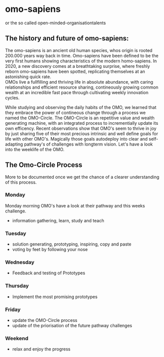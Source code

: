 # omo-sapiens
or the so called open-minded-organisationtalents

## The history and future of omo-sapiens:
The omo-sapiens is an ancient old human species, whos origin is rooted 200.000 years way back in time. Omo-sapiens have been defined to be the very first humans showing characteristics of the modern homo-sapiens. 
In 2020, a new discovery comes at a breathtaking surprise, where freshly reborn omo-sapiens have been spotted, replicating themselves at an astonishing quick rate.  
OMOs live a fullfilling and thriving life in absolute abundance, with caring relationships and efficient resource sharing, contineously growing common wealth at an incredible fast pace through cultivating weekly innovation cycles. 

While studying and observing the daily habits of the OMO, we learned that they embrace the power of contineous change through a process we named the OMO-Circle. The OMO-Circle is an repetitive value and wealth generating machine, with an integrated process to incrementially update its own efficency. Recent observations show that OMO's seem to thrive in joy by just sharing five of their most precious intrinsic and well define goals for life with other OMO's. Magically those goals autodeploy into clear and self-adapting pathway's of challenges with longterm vision. Let's have a look into the weeklife of the OMO.

## The Omo-Circle Process
More to be documented once we get the chance of a clearer understanding of this process. 

### Monday
Monday morning OMO's have a look at their pathway and this weeks challenge. 
- information gathering, learn, study and teach

### Tuesday
- solution generating, prototyping, inspiring, copy and paste
- voting by feet by following your nose

### Wednesday
- Feedback and testing of Prototypes

### Thursday
- Implement the most promising prototypes

### Friday
- update the OMO-Circle process
- update of the priorisation of the future pathway challenges

### Weekend
- relax and enjoy the progress

